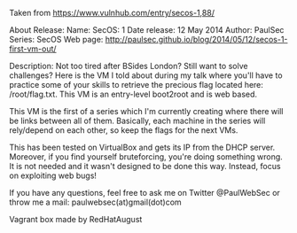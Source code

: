 Taken from https://www.vulnhub.com/entry/secos-1,88/

About Release:
    Name: SecOS: 1
    Date release: 12 May 2014
    Author: PaulSec
    Series: SecOS
    Web page: http://paulsec.github.io/blog/2014/05/12/secos-1-first-vm-out/

Description:
Not too tired after BSides London? Still want to solve challenges? Here is the VM I told about during my talk where you'll have to practice some of your skills to retrieve the precious flag located here: /root/flag.txt. This VM is an entry-level boot2root and is web based.

This VM is the first of a series which I'm currently creating where there will be links between all of them. Basically, each machine in the series will rely/depend on each other, so keep the flags for the next VMs.

This has been tested on VirtualBox and gets its IP from the DHCP server. Moreover, if you find yourself bruteforcing, you're doing something wrong. It is not needed and it wasn't designed to be done this way. Instead, focus on exploiting web bugs!

If you have any questions, feel free to ask me on Twitter @PaulWebSec or throw me a mail: paulwebsec(at)gmail(dot)com

Vagrant box made by RedHatAugust

